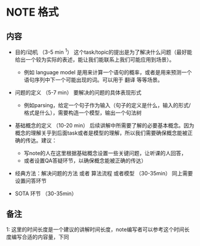 # NOTE 格式
## 内容
- 目的/动机 （3-5 min <sup>1</sup>）
这个task/topic的提出是为了解决什么问题（最好能给出一个较为实际的表述，能让我们能联系上我们可能应用到场景）。
	- 例如 language model 是用来计算一个语句的概率，或者是用来预测一个语句序列中下一个可能出现的词。可以用于 翻译 等等场景。

- 问题的定义 （5-7 min）
要解决的问题的具体表现形式
	- 例如parsing，给定一个句子作为输入（句子的定义是什么，输入的形式/格式是什么），需要构造一个模型，输出一个句法树

- 基础概念的定义 （10-20 min）
后续讲解中所需要了解的必要基本概念。因为概念的理解关乎到后面task或者是模型的理解，所以我们需要确保概念能被正确的传达。建议：
	- 写note的人在这里根据基础概念设置一些关键问题，让听课的人回答，
	- 或者设置QA答疑环节，以确保概念能被正确的传达）

- 经典方法：解决问题的方法 或者 算法流程 或者模型 （30-35min）
同上需要设置问答环节

- SOTA 环节 （30-35min）

## 备注
1: 这里的时间长度是一个建议的讲解时间长度，note编写者可以参考这个时间长度编写合适的内容量，下同

